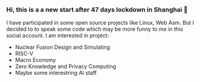 ### Hi, this is a a new start after 47 days lockdown in Shanghai 👋
I have participated in  some open source projects like Linux, Web Asm. But I decided to to speak some code which may be more funny to me in this social account. I am interested in project:
- Nuclear Fusion Design and Simulating
- RISC-V
- Macro Economy
- Zero Knowledge and Privacy Computing
- Maybe some interestring AI staff


<!--
**aseaday/aseaday** is a ✨ _special_ ✨ repository because its `README.md` (this file) appears on your GitHub profile.

Here are some ideas to get you started:

- 🔭 I’m currently working on ...
- 🌱 I’m currently learning ...
- 👯 I’m looking to collaborate on ...
- 🤔 I’m looking for help with ...
- 💬 Ask me about ...
- 📫 How to reach me: ...
- 😄 Pronouns: ...
- ⚡ Fun fact: ...
-->
